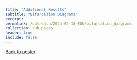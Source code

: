 ```yaml
---
title: "Additional Results"
subtitle: "Bifurcation Diagrams"
excerpt:
permalink: /outreach/2024-04-15-EGU/bifurcation_diagrams
collection: sub_pages
header: true
include: false
---
```


[Back to poster](/outreach/2024-04-15-EGU)